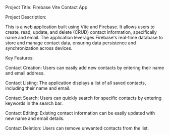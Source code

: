 Project Title: Firebase Vite Contact App

Project Description:

This is a web application built using Vite and Firebase. It allows users to create, read, update, and delete (CRUD) contact information, specifically name and email. The application leverages Firebase's real-time database to store and manage contact data, ensuring data persistence and synchronization across devices.

Key Features:

Contact Creation: Users can easily add new contacts by entering their name and email address.

Contact Listing: The application displays a list of all saved contacts, including their name and email.

Contact Search: Users can quickly search for specific contacts by entering keywords in the search bar.

Contact Editing: Existing contact information can be easily updated with new name and email details.

Contact Deletion: Users can remove unwanted contacts from the list.

 
 
